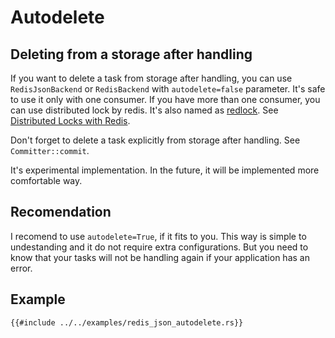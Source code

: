 # Autodelete

## Deleting from a storage after handling

If you want to delete a task from storage after handling, you can use `RedisJsonBackend` or `RedisBackend` with `autodelete=false` parameter. It's safe to use it only with one consumer. If you have more than one consumer, you can use distributed lock by redis. It's also named as [redlock](https://redis.com/glossary/redlock/). See [Distributed Locks with Redis](https://redis.io/docs/manual/patterns/distributed-locks/).

Don't forget to delete a task explicitly from storage after handling. See `Committer::commit`.

It's experimental implementation. In the future, it will be implemented more comfortable way.

## Recomendation

I recomend to use `autodelete=True`, if it fits to you. This way is simple to undestanding and it do not require extra configurations.
But you need to know that your tasks will not be handling again if your application has an error.

## Example

```rust,no_run,noplayground
{{#include ../../examples/redis_json_autodelete.rs}}
```
